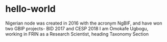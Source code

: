 # hello-world
Nigerian node was created in 2016 with the acronym NgBIF, and have won two GBIP projects- BID 2017 and CESP 2018
I am Omokafe Ugbogu, working in FRIN as a Research Scientist, heading Taxonomy Section
